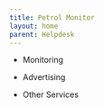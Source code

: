```yaml
---
title: Petrol Monitor
layout: home
parent: Helpdesk
---
```


* Monitoring

* Advertising

* Other Services
